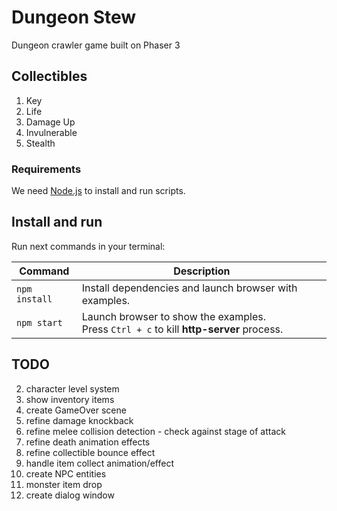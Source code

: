 # Dungeon Stew
Dungeon crawler game built on Phaser 3


## Collectibles
1. Key
2. Life
3. Damage Up
4. Invulnerable
5. Stealth


### Requirements

We need [Node.js](https://nodejs.org) to install and run scripts.

## Install and run

Run next commands in your terminal:

| Command | Description |
|---------|-------------|
| `npm install` | Install dependencies and launch browser with examples.|
| `npm start` | Launch browser to show the examples. <br> Press `Ctrl + c` to kill **http-server** process. |


## TODO
2. character level system
3. show inventory items
4. create GameOver scene
5. refine damage knockback
6. refine melee collision detection - check against stage of attack
7. refine death animation effects
8. refine collectible bounce effect
9. handle item collect animation/effect
10. create NPC entities
11. monster item drop
12. create dialog window

